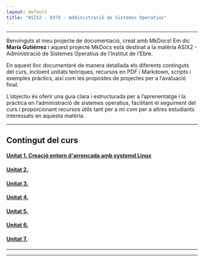 ```yaml
---
layout: default
title: "ASIX2 - 0374 - Administració de Sistemes Operatius"
---
```


---

Benvinguts al meu projecte de documentació, creat amb MkDocs! Em dic **María Gutiérrez** i aquest projecte MkDocs està destinat a la matèria ASIX2 - Administració de Sistemes Operatius de l’Institut de l’Ebre.

En aquest lloc documentaré de manera detallada els diferents continguts del curs, incloent unitats teòriques, recursos en PDF i Markdown, scripts i exemples pràctics, així com les propostes de projectes per a l’avaluació final.

L’objectiu és oferir una guia clara i estructurada per a l’aprenentatge i la pràctica en l’administració de sistemes operatius, facilitant el seguiment del curs i proporcionant recursos útils tant per a mi com per a altres estudiants interessats en aquesta matèria.

---

## Contingut del curs

#### [Unitat 1. Creació entorn d'arrencada amb systemd Linux](unitat1/unitat1.md)

#### [Unitat 2.](unitat2/unitat2.md)

#### [Unitat 3.](unitat3/unitat3.md)

#### [Unitat 4.](unitat4/unitat4.md)

#### [Unitat 5.](unitat5/unitat5.md)

#### [Unitat 6.](unitat6/unitat6.md)

#### [Unitat 7.](unitat7/unitat7.md)

---

---

